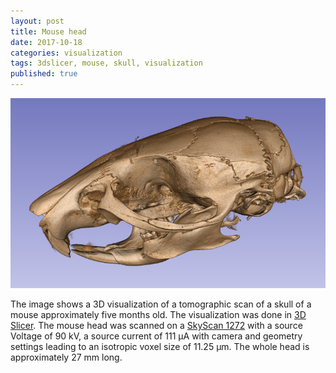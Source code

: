 ```yaml
---
layout: post
title: Mouse head
date: 2017-10-18
categories: visualization
tags: 3dslicer, mouse, skull, visualization
published: true
---
```


![Skull](/assets/2017/10/18/mouse-head/MouseHead.png)

The image shows a 3D visualization of a tomographic scan of a skull of a mouse approximately five months old.
The visualization was done in [3D Slicer](https://www.slicer.org/).
The mouse head was scanned on a [SkyScan 1272](http://bruker-microct.com/products/1272.htm) with a source Voltage of 90 kV, a source current of 111 µA with camera and geometry settings leading to an isotropic voxel size of 11.25 µm.
The whole head is approximately 27 mm long.
